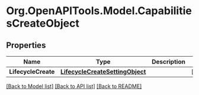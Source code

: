 # Org.OpenAPITools.Model.CapabilitiesCreateObject

## Properties

Name | Type | Description | Notes
------------ | ------------- | ------------- | -------------
**LifecycleCreate** | [**LifecycleCreateSettingObject**](LifecycleCreateSettingObject.md) |  | [optional] 

[[Back to Model list]](../README.md#documentation-for-models) [[Back to API list]](../README.md#documentation-for-api-endpoints) [[Back to README]](../README.md)

